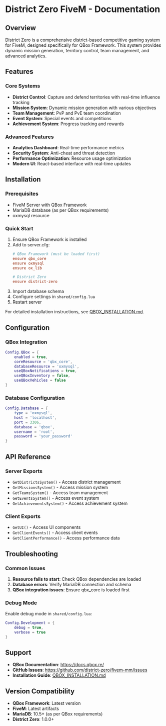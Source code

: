 # District Zero FiveM - Documentation

## Overview

District Zero is a comprehensive district-based competitive gaming system for FiveM, designed specifically for QBox Framework. This system provides dynamic mission generation, territory control, team management, and advanced analytics.

## Features

### Core Systems
- **District Control**: Capture and defend territories with real-time influence tracking
- **Mission System**: Dynamic mission generation with various objectives
- **Team Management**: PvP and PvE team coordination
- **Event System**: Special events and competitions
- **Achievement System**: Progress tracking and rewards

### Advanced Features
- **Analytics Dashboard**: Real-time performance metrics
- **Security System**: Anti-cheat and threat detection
- **Performance Optimization**: Resource usage optimization
- **Modern UI**: React-based interface with real-time updates

## Installation

### Prerequisites
- FiveM Server with QBox Framework
- MariaDB database (as per QBox requirements)
- oxmysql resource

### Quick Start
1. Ensure QBox Framework is installed
2. Add to server.cfg:
   ```cfg
   # QBox Framework (must be loaded first)
   ensure qbx_core
   ensure oxmysql
   ensure ox_lib
   
   # District Zero
   ensure district-zero
   ```
3. Import database schema
4. Configure settings in `shared/config.lua`
5. Restart server

For detailed installation instructions, see [QBOX_INSTALLATION.md](../QBOX_INSTALLATION.md).

## Configuration

### QBox Integration
```lua
Config.QBox = {
    enabled = true,
    coreResource = 'qbx_core',
    databaseResource = 'oxmysql',
    useQBoxNotifications = true,
    useQBoxInventory = false,
    useQBoxVehicles = false
}
```

### Database Configuration
```lua
Config.Database = {
    type = 'oxmysql',
    host = 'localhost',
    port = 3306,
    database = 'qbox',
    username = 'root',
    password = 'your_password'
}
```

## API Reference

### Server Exports
- `GetDistrictsSystem()` - Access district management
- `GetMissionsSystem()` - Access mission system
- `GetTeamsSystem()` - Access team management
- `GetEventsSystem()` - Access event system
- `GetAchievementsSystem()` - Access achievement system

### Client Exports
- `GetUI()` - Access UI components
- `GetClientEvents()` - Access client events
- `GetClientPerformance()` - Access performance data

## Troubleshooting

### Common Issues
1. **Resource fails to start**: Check QBox dependencies are loaded
2. **Database errors**: Verify MariaDB connection and schema
3. **QBox integration issues**: Ensure qbx_core is loaded first

### Debug Mode
Enable debug mode in `shared/config.lua`:
```lua
Config.Development = {
    debug = true,
    verbose = true
}
```

## Support

- **QBox Documentation**: https://docs.qbox.re/
- **GitHub Issues**: https://github.com/district-zero/fivem-mm/issues
- **Installation Guide**: [QBOX_INSTALLATION.md](../QBOX_INSTALLATION.md)

## Version Compatibility

- **QBox Framework**: Latest version
- **FiveM**: Latest artifacts
- **MariaDB**: 10.5+ (as per QBox requirements)
- **District Zero**: 1.0.0+ 